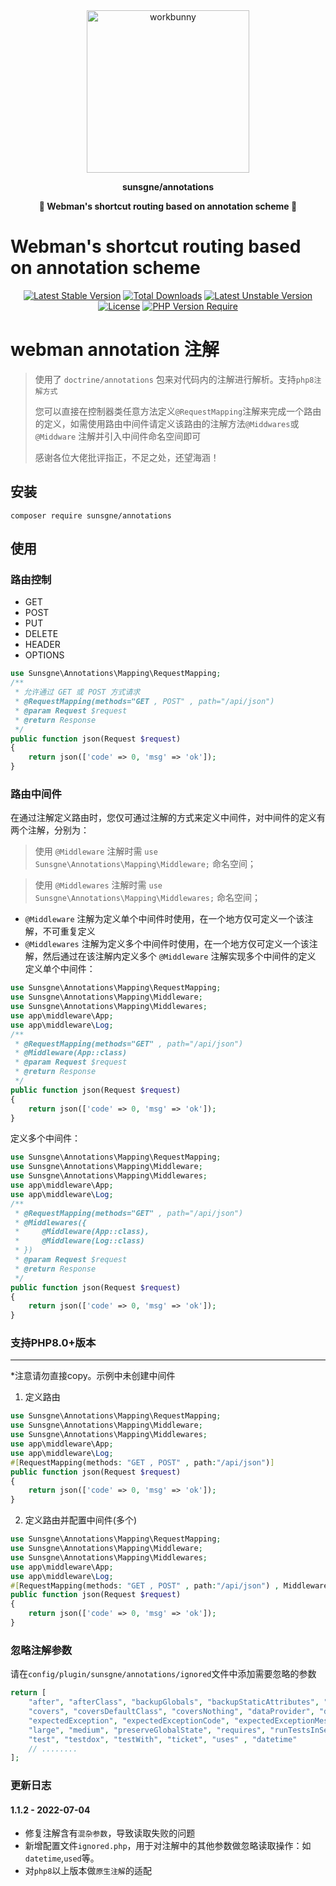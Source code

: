 <div align="center">
<img width="260px" src="https://cdn.sunsgne.top/logo.png" alt="workbunny"></div>

**<p align="center">sunsgne/annotations</p>**

**<p align="center">🐬 Webman's shortcut routing based on annotation scheme 🐬</p>**

# Webman's shortcut routing based on annotation scheme
<div align="center">

[![Latest Stable Version](http://poser.pugx.org/sunsgne/annotations/v)](https://packagist.org/packages/workbunny/webman-nacos)
[![Total Downloads](http://poser.pugx.org/sunsgne/annotations/downloads)](https://packagist.org/packages/workbunny/webman-nacos)
[![Latest Unstable Version](http://poser.pugx.org/sunsgne/annotations/v/unstable)](https://packagist.org/packages/workbunny/webman-nacos)
[![License](http://poser.pugx.org/sunsgne/annotations/license)](https://packagist.org/packages/workbunny/webman-nacos)
[![PHP Version Require](http://poser.pugx.org/sunsgne/annotations/require/php)](https://packagist.org/packages/workbunny/webman-nacos)

</div>

# webman  annotation 注解


> 使用了 `doctrine/annotations` 包来对代码内的注解进行解析。支持`php8注解方式`
>
> 您可以直接在控制器类任意方法定义`@RequestMapping`注解来完成一个路由的定义，如需使用路由中间件请定义该路由的注解方法`@Middwares`或`@Middware`
> 注解并引入中间件命名空间即可
>
> 感谢各位大佬批评指正，不足之处，还望海涵！

## 安装

```shell
composer require sunsgne/annotations
```
## 使用
### 路由控制
- GET
- POST
- PUT
- DELETE
- HEADER
- OPTIONS
~~~php
use Sunsgne\Annotations\Mapping\RequestMapping;
/**
 * 允许通过 GET 或 POST 方式请求
 * @RequestMapping(methods="GET , POST" , path="/api/json")
 * @param Request $request
 * @return Response
 */
public function json(Request $request)
{
    return json(['code' => 0, 'msg' => 'ok']);
}
~~~
### 路由中间件
在通过注解定义路由时，您仅可通过注解的方式来定义中间件，对中间件的定义有两个注解，分别为：
> 使用 `@Middleware` 注解时需 `use  Sunsgne\Annotations\Mapping\Middleware;` 命名空间；

> 使用 `@Middlewares` 注解时需 `use  Sunsgne\Annotations\Mapping\Middlewares;` 命名空间；
- `@Middleware` 注解为定义单个中间件时使用，在一个地方仅可定义一个该注解，不可重复定义
- `@Middlewares` 注解为定义多个中间件时使用，在一个地方仅可定义一个该注解，然后通过在该注解内定义多个 `@Middleware` 注解实现多个中间件的定义
  定义单个中间件：
~~~php
use Sunsgne\Annotations\Mapping\RequestMapping;
use Sunsgne\Annotations\Mapping\Middleware;
use Sunsgne\Annotations\Mapping\Middlewares;
use app\middleware\App;
use app\middleware\Log;
/**
 * @RequestMapping(methods="GET" , path="/api/json")
 * @Middleware(App::class)
 * @param Request $request
 * @return Response
 */
public function json(Request $request)
{
    return json(['code' => 0, 'msg' => 'ok']);
}
~~~

定义多个中间件：
~~~php
use Sunsgne\Annotations\Mapping\RequestMapping;
use Sunsgne\Annotations\Mapping\Middleware;
use Sunsgne\Annotations\Mapping\Middlewares;
use app\middleware\App;
use app\middleware\Log;
/**
 * @RequestMapping(methods="GET" , path="/api/json")
 * @Middlewares({
 *     @Middleware(App::class),
 *     @Middleware(Log::class)
 * })
 * @param Request $request
 * @return Response
 */
public function json(Request $request)
{
    return json(['code' => 0, 'msg' => 'ok']);
}
~~~
### 支持PHP8.0+版本
** **
*注意请勿直接copy。示例中未创建中间件
1. 定义路由
~~~php
use Sunsgne\Annotations\Mapping\RequestMapping;
use Sunsgne\Annotations\Mapping\Middleware;
use Sunsgne\Annotations\Mapping\Middlewares;
use app\middleware\App;
use app\middleware\Log;
#[RequestMapping(methods: "GET , POST" , path:"/api/json")]
public function json(Request $request)
{
    return json(['code' => 0, 'msg' => 'ok']);
}
~~~

2. 定义路由并配置中间件(多个)
~~~php
use Sunsgne\Annotations\Mapping\RequestMapping;
use Sunsgne\Annotations\Mapping\Middleware;
use Sunsgne\Annotations\Mapping\Middlewares;
use app\middleware\App;
use app\middleware\Log;
#[RequestMapping(methods: "GET , POST" , path:"/api/json") , Middlewares(App::class , Log::class)]
public function json(Request $request)
{
    return json(['code' => 0, 'msg' => 'ok']);
}
~~~
### 忽略注解参数
请在`config/plugin/sunsgne/annotations/ignored`文件中添加需要忽略的参数
~~~php
return [
    "after", "afterClass", "backupGlobals", "backupStaticAttributes", "before", "beforeClass", "codeCoverageIgnore*",
    "covers", "coversDefaultClass", "coversNothing", "dataProvider", "depends", "doesNotPerformAssertions",
    "expectedException", "expectedExceptionCode", "expectedExceptionMessage", "expectedExceptionMessageRegExp", "group",
    "large", "medium", "preserveGlobalState", "requires", "runTestsInSeparateProcesses", "runInSeparateProcess", "small",
    "test", "testdox", "testWith", "ticket", "uses" , "datetime" 
    // ........
];
~~~

### 更新日志
#### 1.1.2 - 2022-07-04
- 修复注解含有`混杂参数`，导致读取失败的问题
- 新增配置文件`ignored.php`，用于对注解中的其他参数做忽略读取操作：如`datetime`,`used`等。
- 对`php8`以上版本做`原生注解`的适配